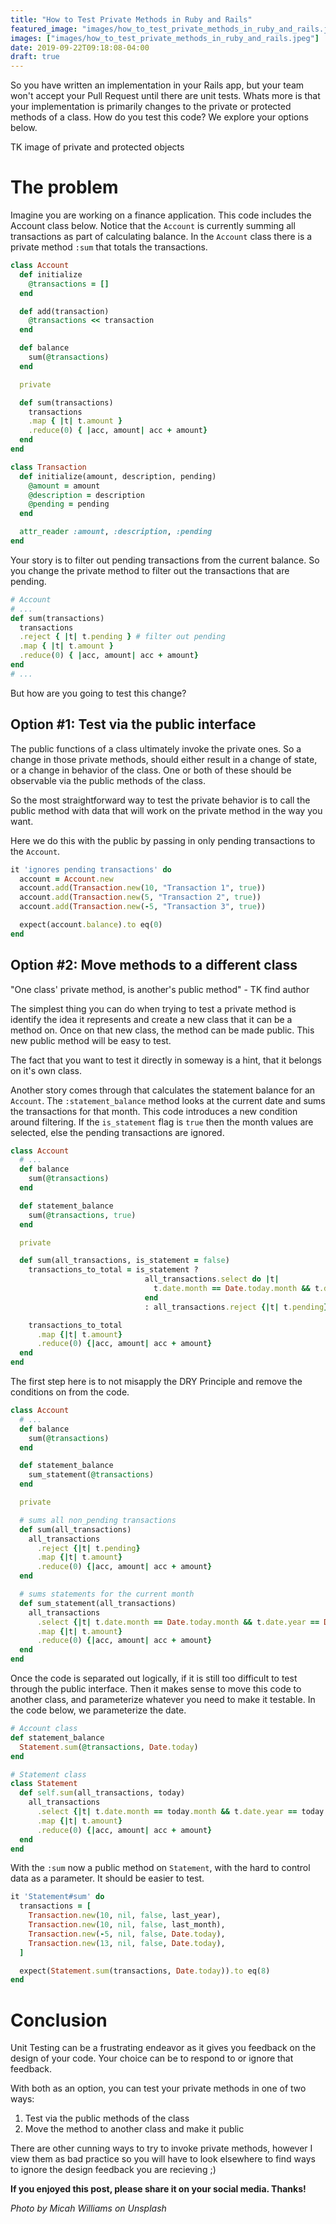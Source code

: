 ```yaml
---
title: "How to Test Private Methods in Ruby and Rails"
featured_image: "images/how_to_test_private_methods_in_ruby_and_rails.jpeg"
images: ["images/how_to_test_private_methods_in_ruby_and_rails.jpeg"]
date: 2019-09-22T09:18:08-04:00
draft: true
---
```


So you have written an implementation in your Rails app, but your team won't accept your Pull Request until there are unit tests. Whats more is that your implementation is primarily changes to the private or protected methods of a class. How do you test this code? We explore your options below.

TK image of private and protected objects

# The problem

Imagine you are working on a finance application. This code includes the Account class below. Notice that the `Account` is currently summing all transactions as part of calculating balance. In the `Account` class there is a private method `:sum` that totals the transactions. 

```ruby
class Account
  def initialize
    @transactions = []
  end

  def add(transaction)
    @transactions << transaction
  end

  def balance
    sum(@transactions)
  end

  private

  def sum(transactions)
    transactions
    .map { |t| t.amount }
    .reduce(0) { |acc, amount| acc + amount}
  end
end

class Transaction
  def initialize(amount, description, pending)
    @amount = amount
    @description = description
    @pending = pending
  end

  attr_reader :amount, :description, :pending
end
```

Your story is to filter out pending transactions from the current balance. So you change the private method to filter out the transactions that are pending.

```ruby
# Account 
# ...
def sum(transactions)
  transactions
  .reject { |t| t.pending } # filter out pending
  .map { |t| t.amount }
  .reduce(0) { |acc, amount| acc + amount}
end
# ...
```

But how are you going to test this change?

## Option #1: Test via the public interface 

The public functions of a class ultimately invoke the private ones. So a change in those private methods, should either result in a change of state, or a change in behavior of the class. One or both of these should be observable via the public methods of the class. 

So the most straightforward way to test the private behavior is to call the public method with data that will work on the private method in the way you want.

Here we do this with the public by passing in only pending transactions to the `Account`.

```ruby
it 'ignores pending transactions' do
  account = Account.new
  account.add(Transaction.new(10, "Transaction 1", true))
  account.add(Transaction.new(5, "Transaction 2", true))
  account.add(Transaction.new(-5, "Transaction 3", true))

  expect(account.balance).to eq(0)
end
```

## Option #2: Move methods to a different class

"One class' private method, is another's public method" - TK find author

The simplest thing you can do when trying to test a private method is identify the idea it represents and create a new class that it can be a method on. Once on that new class, the method can be made public. This new public method will be easy to test.

The fact that you want to test it directly in someway is a hint, that it belongs on it's own class.

Another story comes through that calculates the statement balance for an `Account`. The `:statement_balance` method looks at the current date and sums the transactions for that month. This code introduces a new condition around filtering. If the `is_statement` flag is `true` then the month values are selected, else the pending transactions are ignored.

```ruby
class Account
  # ...
  def balance
    sum(@transactions)
  end

  def statement_balance
    sum(@transactions, true)
  end

  private

  def sum(all_transactions, is_statement = false)
    transactions_to_total = is_statement ?
                              all_transactions.select do |t|
                                t.date.month == Date.today.month && t.date.year == Date.today.year
                              end
                              : all_transactions.reject {|t| t.pending}

    transactions_to_total
      .map {|t| t.amount}
      .reduce(0) {|acc, amount| acc + amount}
  end
end
```

The first step here is to not misapply the DRY Principle and remove the conditions on from the code.

```ruby
class Account
  # ...
  def balance
    sum(@transactions)
  end

  def statement_balance
    sum_statement(@transactions)
  end

  private

  # sums all non_pending transactions
  def sum(all_transactions)
    all_transactions
      .reject {|t| t.pending}
      .map {|t| t.amount}
      .reduce(0) {|acc, amount| acc + amount}
  end

  # sums statements for the current month
  def sum_statement(all_transactions)
    all_transactions
      .select {|t| t.date.month == Date.today.month && t.date.year == Date.today.year}
      .map {|t| t.amount}
      .reduce(0) {|acc, amount| acc + amount}
  end
end
```

Once the code is separated out logically, if it is still too difficult to test through the public interface. Then it makes sense to move this code to another class, and parameterize whatever you need to make it testable. In the code below, we parameterize the date.

```ruby
# Account class
def statement_balance
  Statement.sum(@transactions, Date.today)
end
```

```ruby
# Statement class
class Statement
  def self.sum(all_transactions, today)
    all_transactions
      .select {|t| t.date.month == today.month && t.date.year == today.year}
      .map {|t| t.amount}
      .reduce(0) {|acc, amount| acc + amount}
  end
end
```

With the `:sum` now a public method on `Statement`, with the hard to control data as a parameter. It should be easier to test.

```ruby
it 'Statement#sum' do
  transactions = [
    Transaction.new(10, nil, false, last_year),
    Transaction.new(10, nil, false, last_month),
    Transaction.new(-5, nil, false, Date.today),
    Transaction.new(13, nil, false, Date.today),
  ]

  expect(Statement.sum(transactions, Date.today)).to eq(8)
end
```

# Conclusion

Unit Testing can be a frustrating endeavor as it gives you feedback on the design of your code. Your choice can be to respond to or ignore that feedback.

With both as an option, you can test your private methods in one of two ways:

1) Test via the public methods of the class
2) Move the method to another class and make it public

There are other cunning ways to try to invoke private methods, however I view them as bad practice so you will have to look elsewhere to find ways to ignore the design feedback you are recieving ;)

**If you enjoyed this post, please share it on your social media. Thanks!**

*Photo by Micah Williams on Unsplash*